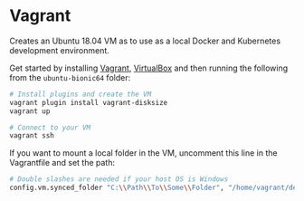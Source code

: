 # Vagrant
Creates an Ubuntu 18.04 VM as to use as a local Docker and Kubernetes development environment.

Get started by installing [Vagrant](https://www.vagrantup.com/), [VirtualBox](https://www.virtualbox.org/) and then running the following from the  `ubuntu-bionic64` folder:
```bash
# Install plugins and create the VM
vagrant plugin install vagrant-disksize
vagrant up

# Connect to your VM
vagrant ssh
```
If you want to mount a local folder in the VM, uncomment this line in the Vagrantfile and set the path:
```bash
# Double slashes are needed if your host OS is Windows
config.vm.synced_folder "C:\\Path\\To\\Some\\Folder", "/home/vagrant/dev"
```